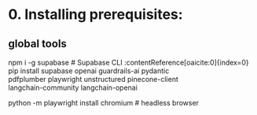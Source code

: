 # 0. Installing prerequisites:
## global tools
npm   i -g supabase                     # Supabase CLI  :contentReference[oaicite:0]{index=0}
pip  install supabase openai guardrails-ai pydantic \
              pdfplumber playwright unstructured pinecone-client \
              langchain-community langchain-openai

python -m playwright install chromium   # headless browser


